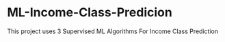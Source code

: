# ML-Income-Class-Predicion
This project uses 3 Supervised ML Algorithms For Income Class Prediction

